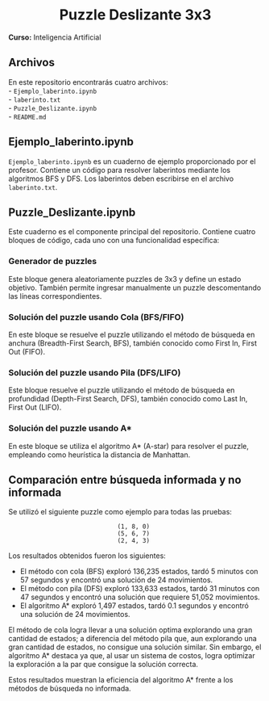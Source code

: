 # <div align="center">Puzzle Deslizante 3x3</div>

**Curso:** Inteligencia Artificial  

## Archivos

En este repositorio encontrarás cuatro archivos:  
    - `Ejemplo_laberinto.ipynb`  
    - `laberinto.txt`  
    - `Puzzle_Deslizante.ipynb`  
    - `README.md`  

## Ejemplo_laberinto.ipynb

`Ejemplo_laberinto.ipynb` es un cuaderno de ejemplo proporcionado por el profesor. Contiene un código para resolver laberintos mediante los algoritmos BFS y DFS. Los laberintos deben escribirse en el archivo `laberinto.txt`.

## Puzzle_Deslizante.ipynb

Este cuaderno es el componente principal del repositorio. Contiene cuatro bloques de código, cada uno con una funcionalidad específica:

### Generador de puzzles

Este bloque genera aleatoriamente puzzles de 3x3 y define un estado objetivo. También permite ingresar manualmente un puzzle descomentando las líneas correspondientes.

### Solución del puzzle usando Cola (BFS/FIFO)

En este bloque se resuelve el puzzle utilizando el método de búsqueda en anchura (Breadth-First Search, BFS), también conocido como First In, First Out (FIFO).

### Solución del puzzle usando Pila (DFS/LIFO)

Este bloque resuelve el puzzle utilizando el método de búsqueda en profundidad (Depth-First Search, DFS), también conocido como Last In, First Out (LIFO).

### Solución del puzzle usando A*

En este bloque se utiliza el algoritmo A* (A-star) para resolver el puzzle, empleando como heurística la distancia de Manhattan.

## Comparación entre búsqueda informada y no informada

Se utilizó el siguiente puzzle como ejemplo para todas las pruebas:

<a align="center">

     (1, 8, 0)  
     (5, 6, 7)  
     (2, 4, 3)  

</a>

Los resultados obtenidos fueron los siguientes:

- El método con cola (BFS) exploró 136,235 estados, tardó 5 minutos con 57 segundos y encontró una solución de 24 movimientos.  
- El método con pila (DFS) exploró 133,633 estados, tardó 31 minutos con 47 segundos y encontró una solución que requiere 51,052 movimientos.  
- El algoritmo A* exploró 1,497 estados, tardó 0.1 segundos y encontró una solución de 24 movimientos.

El método de cola logra llevar a una solución optima explorando una gran cantidad de estados; a diferencia del método pila que, aun explorando una gran cantidad de estados, no consigue una solución similar. Sin embargo, el algoritmo A* destaca ya que, al usar un sistema de costos, logra optimizar la exploración a la par que consigue la solución correcta.

Estos resultados muestran la eficiencia del algoritmo A* frente a los métodos de búsqueda no informada.
